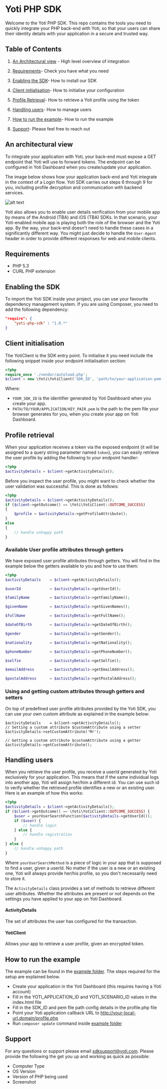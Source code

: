 Yoti PHP SDK
=============

Welcome to the Yoti PHP SDK. This repo contains the tools you need to quickly integrate your PHP back-end with Yoti, so that your users can share their identity details with your application in a secure and trusted way.

## Table of Contents

1) [An Architectural view](#an-architectural-view) -
High level overview of integration

2) [Requirements](#requirements)-
Check you have what you need

3) [Enabling the SDK](#enabling-the-sdk)-
How to install our SDK

4) [Client initialisation](#client-initialisation)-
How to initialise your configuration

5) [Profile Retrieval](#profile-retrieval)-
How to retrieve a Yoti profile using the token

6) [Handling users](#handling-users)-
How to manage users

7) [How to run the example](#how-to-run-the-example)-
How to run the example

8) [Support](#support)-
Please feel free to reach out

## An architectural view
To integrate your application with Yoti, your back-end must expose a GET endpoint that Yoti will use to forward tokens.
The endpoint can be configured in Yoti Dashboard when you create/update your application.

The image below shows how your application back-end and Yoti integrate in the context of a Login flow.
Yoti SDK carries out steps 6 through 9 for you, including profile decryption and communication with backend services.

![alt text](login_flow.png "Login flow")


Yoti also allows you to enable user details verification from your mobile app by means of the Android (TBA) and iOS (TBA) SDKs. In that scenario, your Yoti-enabled mobile app is playing both the role of the browser and the Yoti app. By the way, your back-end doesn't need to handle these cases in a significantly different way. You might just decide to handle the `User-Agent` header in order to provide different responses for web and mobile clients.
   
## Requirements

* PHP 5.3
* CURL PHP extension

## Enabling the SDK
To import the Yoti SDK inside your project, you can use your favourite dependency management system.
If you are using Composer, you need to add the following dependency:

```json
"require": {
    "yoti-php-sdk" : "1.0.*"
}
```

## Client initialisation
The YotiClient is the SDK entry point. To initialise it you need include the following snippet inside your endpoint initialisation section:
```php
<?php
require_once './vendor/autoload.php';
$client = new \Yoti\YotiClient('SDK_ID', 'path/to/your-application-pem-file.pem');
```
Where:
* `YOUR_SDK_ID` is the identifier generated by Yoti Dashboard when you create your app.
* `PATH/TO/YOUR/APPLICATION/KEY_PAIR.pem` is the path to the pem file your browser generates for you, when you create your app on Yoti Dashboard.


## Profile retrieval
When your application receives a token via the exposed endpoint (it will be assigned to a query string parameter named `token`), you can easily retrieve the user profile by adding the following to your endpoint handler:

```php
<?php
$activityDetails = $client->getActivityDetails();
```
Before you inspect the user profile, you might want to check whether the user validation was successful.
This is done as follows:

```php
<?php
$activityDetails = $client->getActivityDetails();
if ($client->getOutcome() == \Yoti\YotiClient::OUTCOME_SUCCESS)
{
    $profile = $activityDetails->getProfileAttribute();
}
else
{
    // handle unhappy path
}
``` 

### Available User profile attributes through getters
We have exposed user profile attributes through getters. You will find in the example below the getters available to you and how to use them:

```php
<?php
$activityDetails    = $client->getActivityDetails();

$userId             = $activityDetails->getUserId();

$familyName         = $activityDetails->getFamilyName();

$givenName          = $activityDetails->getGivenNames();

$fullName           = $activityDetails->getFullName();

$dateOfBirth        = $activityDetails->getDateOfBirth();

$gender             = $activityDetails->getGender();

$nationality        = $activityDetails->getNationality();

$phoneNumber        = $activityDetails->getPhoneNumber();

$selfie             = $activityDetails->getSelfie();

$emailAddress       = $activityDetails->getEmailAddress();

$postalAddress      = $activityDetails->getPostalAddress();
```

### Using and getting custom attributes through getters and setters
On top of predefined user profile attributes provided by the Yoti SDK, you can use your own custom attribute as explained in the example below:

```<?php
$activityDetails    = $client->getActivityDetails();
// Setting a custom attribute $customAttribute using a setter
$activityDetails->setCustomAttribute('Mr');

// Getting a custom attribute $customAttribute using a getter
$activityDetails->getCustomAttribute();

```

## Handling users
When you retrieve the user profile, you receive a userId generated by Yoti exclusively for your application.
This means that if the same individual logs into another app, Yoti will assign her/him a different id.
You can use such id to verify whether the retrieved profile identifies a new or an existing user.
Here is an example of how this works:

```php
<?php
$activityDetails = $client->getActivityDetails();
if ($client->getOutcome() == \Yoti\YotiClient::OUTCOME_SUCCESS) {
    $user = yourUserSearchFunction($activityDetails->getUserId());
    if ($user) {
        // handle login
    } else {
        // handle registration
    }
} else {
    // handle unhappy path
}
```
Where `yourUserSearchMethod` is a piece of logic in your app that is supposed to find a user, given a userId. 
No matter if the user is a new or an existing one, Yoti will always provide her/his profile, so you don't necessarily need to store it.

The `ActivityDetails` class provides a set of methods to retrieve different user attributes. Whether the attributes are present or not depends on the settings you have applied to your app on Yoti Dashboard.

#### ActivityDetails
The set of attributes the user has configured for the transaction.

#### YotiClient

Allows your app to retrieve a user profile, given an encrypted token.

## How to run the example

The example can be found in the [example folder](https://github.com/getyoti/php/tree/master/example). The steps required for the setup are explained below.

- Create your application in the Yoti Dashboard (this requires having a Yoti account)
- Fill in the YOTI_APPLICATION_ID and YOTI_SCENARIO_ID values in the index.html file 
- Fill in the SDK_ID and pem file path config details in the profile.php file
- Point your Yoti application callback URL to http://your-local-url.domain/profile.php
- Run `composer update` command inside [example folder](https://github.com/getyoti/php/tree/master/example) 
 
## Support

For any questions or support please email [sdksupport@yoti.com](mailto:sdksupport@yoti.com).
Please provide the following the get you up and working as quick as possible:

- Computer Type
- OS Version
- Version of PHP being used
- Screenshot

